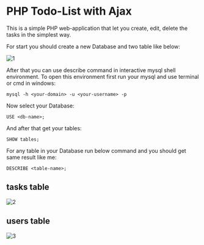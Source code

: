 # PHP Todo-List with Ajax

This is a simple PHP web-application that let you create, edit, delete the tasks in the simplest way.

For start you should create a new Database and two table like below:

![1](https://user-images.githubusercontent.com/107758775/208897255-66e9e48c-ada9-48e3-b22d-cca30bab3e9b.png)

After that you can use describe command in interactive mysql shell environment. To open this environment first run your mysql and use terminal or cmd in windows:

```
mysql -h <your-domain> -u <your-username> -p
```

Now select your Database:

```
USE <db-name>;
```

And after that get your tables:

```
SHOW tables;
```

For any table in your Database run below command and you should get same result like me:

```
DESCRIBE <table-name>;
```

## tasks table

![2](https://user-images.githubusercontent.com/107758775/208900075-6552c14f-1742-4392-9f8d-1f0e15731119.png)

## users table


![3](https://user-images.githubusercontent.com/107758775/208900322-a979d5f0-d994-4680-86da-0a80335ecb63.png)
